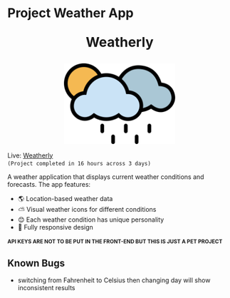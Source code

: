 # Project Weather App

<style>
  .cls{
    font-size: 30px;
    font-weight: bold;
  }
</style>
<div align="center">
  <p class="cls">Weatherly</p>
  <img src="assets/logo.svg" width="250">
</div>

Live: [Weatherly](https://abdullahhatim.github.io/Project-Weather-App-TOP/)  
`(Project completed in 16 hours across 3 days)`

A weather application that displays current weather conditions and forecasts. The app features:

- 🌎 Location-based weather data
- ⛅ Visual weather icons for different conditions
- 😊 Each weather condition has unique personality
- 📱 Fully responsive design

<small>**API KEYS ARE NOT TO BE PUT IN THE FRONT-END BUT THIS IS JUST A PET PROJECT**</small>

## Known Bugs

- switching from Fahrenheit to Celsius then changing day will show inconsistent results
